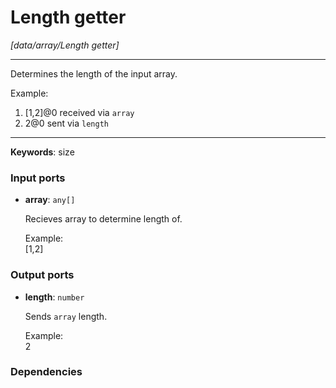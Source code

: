 # Length getter

_[data/array/Length getter]_

---

Determines the length of the input array.  
  
Example:  
1. [1,2]@0 received via `array`  
2. 2@0 sent via `length`  

---

__Keywords__: size

### Input ports

* __array__: ` any[] `


    Recieves array to determine length of.  
      
    Example:  
    [1,2]  

### Output ports

* __length__: ` number `


    Sends `array` length.  
      
    Example:  
    2  

### Dependencies





